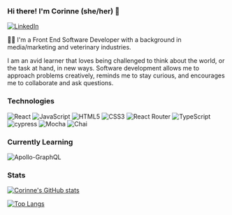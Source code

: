 ### Hi there! I'm Corinne (she/her) 👋

[![LinkedIn](https://img.shields.io/badge/linkedin-%230077B5.svg?style=for-the-badge&logo=linkedin&logoColor=white)](https://www.linkedin.com/in/corinnecanavan/)

<!--
**CorCanavan/CorCanavan** is a ✨ _special_ ✨ repository because its `README.md` (this file) appears on your GitHub profile.

Here are some ideas to get you started:

- 🔭 I’m currently working on ...
- 🌱 I’m currently learning ...
- 👯 I’m looking to collaborate on ...
- 🤔 I’m looking for help with ...
- 💬 Ask me about ...
- 📫 How to reach me: ...
- 😄 Pronouns: ...
- ⚡ Fun fact: ...
-->

👩‍💻 I'm a Front End Software Developer with a background in media/marketing and veterinary industries. 

I am an avid learner that loves being challenged to think about the world, or the task at hand, in new ways. Software development allows me to approach problems creatively, reminds me to stay curious, and encourages me to collaborate and ask questions. 

### Technologies 

![React](https://img.shields.io/badge/react-%2320232a.svg?style=for-the-badge&logo=react&logoColor=%2361DAFB)
![JavaScript](https://img.shields.io/badge/javascript-%23323330.svg?style=for-the-badge&logo=javascript&logoColor=%23F7DF1E)
![HTML5](https://img.shields.io/badge/html5-%23E34F26.svg?style=for-the-badge&logo=html5&logoColor=white)
![CSS3](https://img.shields.io/badge/css3-%231572B6.svg?style=for-the-badge&logo=css3&logoColor=white)
![React Router](https://img.shields.io/badge/React_Router-CA4245?style=for-the-badge&logo=react-router&logoColor=white)
![TypeScript](https://img.shields.io/badge/typescript-%23007ACC.svg?style=for-the-badge&logo=typescript&logoColor=white)
![cypress](https://img.shields.io/badge/-cypress-%23E5E5E5?style=for-the-badge&logo=cypress&logoColor=058a5e)
![Mocha](https://img.shields.io/badge/-mocha-%238D6748?style=for-the-badge&logo=mocha&logoColor=white)
![Chai](https://img.shields.io/badge/chai-A30701?style=for-the-badge&logo=chai&logoColor=white)

### Currently Learning
![Apollo-GraphQL](https://img.shields.io/badge/-ApolloGraphQL-311C87?style=for-the-badge&logo=apollo-graphql)

### Stats
[![Corinne's GitHub stats](https://github-readme-stats.vercel.app/api?username=corcanavan&hide=stars&show_icons=true&theme=radical)](https://github.com/corcanavan/github-readme-stats)

[![Top Langs](https://github-readme-stats.vercel.app/api/top-langs/?username=corcanavan&layout=compact&theme=radical)](https://github.com/corcanavan/github-readme-stats)
